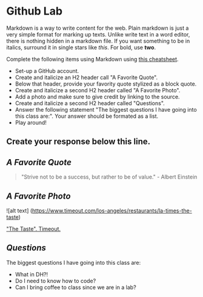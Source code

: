 
# Github Lab

Markdown is a way to write content for the web. 
Plain markdown is just a very simple format for marking up
texts. Unlike write text in a word editor, there is nothing
hidden in a markdown file. If you want something to be in
italics, surround it in single stars like *this*. For bold,
use **two**.

Complete the following items using Markdown using [this cheatsheet](https://github.com/adam-p/markdown-here/wiki/Markdown-Cheatsheet).

- Set-up a GitHub account. 
- Create and italicize an H2 header call "A Favorite Quote". 
- Below that header, provide your favority quote stylized as a block quote. 
- Create and italicize a second H2 header called "A Favorite Photo". 
- Add a photo and make sure to give credit by linking to the source.   
- Create and italicize a second H2 header called "Questions". 
- Answer the following statement "The biggest questions I have going into this class are:". Your answer should be formated as a list. 
- Play around!

 
 Create your response below this line. 
 ------------------

## *A Favorite Quote*

>  "Strive not to be a success, but rather to be of value." - Albert Einstein

## *A Favorite Photo*

![alt text] (https://www.timeout.com/los-angeles/restaurants/la-times-the-taste)

["The Taste". Timeout.](https://www.timeout.com/los-angeles/restaurants/la-times-the-taste) 

## *Questions*

The biggest questions I have going into this class are:
- What in DH?!
- Do I need to know how to code?
- Can I bring coffee to class since we are in a lab?
